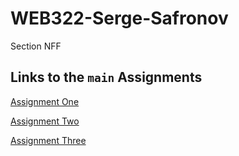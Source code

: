 # WEB322-Serge-Safronov

Section NFF

## Links to the `main` Assignments

[Assignment One](https://github.com/sergesafronov/WEB322-Serge-Safronov/tree/main/Assignment_One)

[Assignment Two](https://github.com/sergesafronov/WEB322-Serge-Safronov/tree/main/Assignment_Two)

[Assignment Three](https://github.com/sergesafronov/WEB322-Serge-Safronov/tree/main/Assignment_Three)



